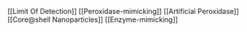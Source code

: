[[Limit Of Detection]]
[[Peroxidase-mimicking]]
[[Artificial Peroxidase]]
[[Core@shell Nanoparticles]]
[[Enzyme-mimicking]]

